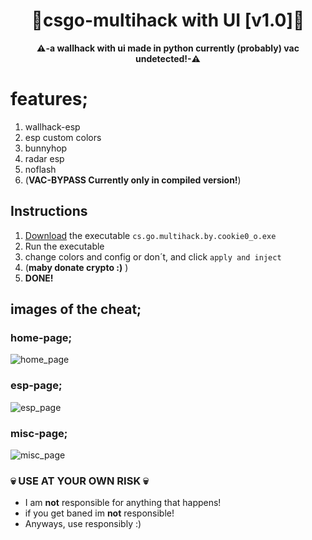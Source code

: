 <div align=center>
  
  # 💎csgo-multihack with UI [v1.0]💎
  
  **⚠️-a wallhack with ui made in python currently (probably) vac undetected!-⚠️** 
  
</div>


# features;
1. wallhack-esp
2. esp custom colors
3. bunnyhop
4. radar esp
5. noflash
6. (**VAC-BYPASS Currently only in compiled version!**)

## Instructions
1. [Download]() the executable `cs.go.multihack.by.cookie0_o.exe`
2. Run the executable 
3. change colors and config or don´t, and click `apply and inject`
4. (**maby donate crypto :)** )
5. **DONE!**

## images of the cheat;
### home-page;
![home_page](https://user-images.githubusercontent.com/81589649/154547853-e1f1a51e-5aa7-4d08-81da-82233a4c942b.png)
### esp-page;
![esp_page](https://user-images.githubusercontent.com/81589649/154547864-36ca7806-38a8-474f-9a1e-f04c61ee48e5.png)
### misc-page;
![misc_page](https://user-images.githubusercontent.com/81589649/154547871-9badd61e-6d62-4e82-ac33-53d1e27790b1.png)


### 💀 USE AT YOUR OWN RISK 💀
- I am **not** responsible for anything that happens!
- if you get baned im **not** responsible!
- Anyways, use responsibly :)
 
